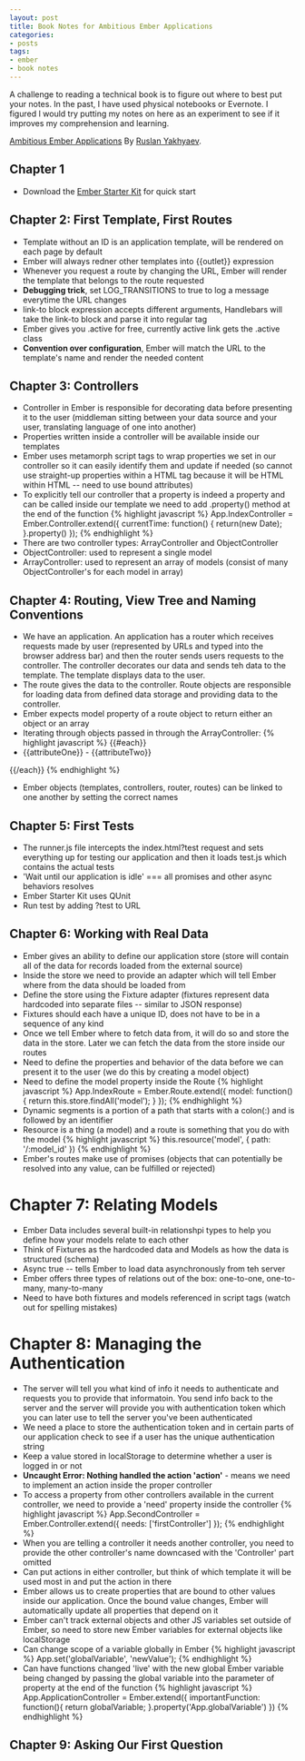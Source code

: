 ```yaml
---
layout: post
title: Book Notes for Ambitious Ember Applications
categories:
- posts
tags:
- ember
- book notes
---
```


A challenge to reading a technical book is to figure out where to best put your notes. In the past, I have used physical notebooks or Evernote. I figured I would try putting my notes on here as an experiment to see if it improves my comprehension and learning.

[Ambitious Ember Applications](https://leanpub.com/emberjs_applications) By [Ruslan Yakhyaev](https://twitter.com/ryakh).

Chapter 1
---
- Download the [Ember Starter Kit](http://www.emberjs.com) for quick start

Chapter 2: First Template, First Routes
---
- Template without an ID is an application template, will be rendered on each page by default
- Ember will always redner other templates into {{outlet}} expression
- Whenever you request a route by changing the URL, Ember will render the template that belongs to the route requested
- **Debugging trick**, set LOG_TRANSITIONS to true to log a message everytime the URL changes
- link-to block expression accepts different arguments, Handlebars will take the link-to block and parse it into regular <a></a> tag
- Ember gives you .active for free, currently active link gets the .active class
- **Convention over configuration**, Ember will match the URL to the template's name and render the needed content


Chapter 3: Controllers
---
- Controller in Ember is responsible for decorating data before presenting it to the user
 (middleman sitting between your data source and your user, translating language of one into another)
 - Properties written inside a controller will be available inside our templates
 - Ember uses metamorph script tags to wrap properties we set in our controller so it can easily identify them and update if needed (so cannot use straight-up properties within a HTML tag because it will be HTML within HTML -- need to use bound attributes)
 - To explicitly tell our controller that a property is indeed a property and can be called inside our template we need to add .property() method at the end of the function
{% highlight javascript %}
App.IndexController = Ember.Controller.extend({
  currentTime: function() {
    return(new Date);
  }.property()
});
{% endhighlight %}
- There are two controller types: ArrayController and ObjectController
- ObjectController: used to represent a single model
- ArrayController: used to represent an array of models (consist of many ObjectController's for each model in array)

Chapter 4: Routing, View Tree and Naming Conventions
---
- We have an application. An application has a router which receives requests made by user (represented by URLs and typed into the browser address bar) and then the router sends users requests to the controller. The controller decorates our data and sends teh data to the template. The template displays data to the user.
- The route gives the data to the controller. Route objects are responsible for loading data from defined data storage and providing data to the controller.
- Ember expects model property of a route object to return either an object or an array
- Iterating through objects passed in through the ArrayController:
{% highlight javascript %}
{{#each}}
  <li>{{attributeOne}} - {{attributeTwo}}</li>
{{/each}}
{% endhighlight %}
- Ember objects (templates, controllers, router, routes) can be linked to one another by setting the correct names

Chapter 5: First Tests
---
- The runner.js file intercepts the index.html?test request and sets everything up for testing our application and then it loads test.js which contains the actual tests
- 'Wait until our application is idle' === all promises and other async behaviors resolves
- Ember Starter Kit uses QUnit
- Run test by adding ?test to URL

Chapter 6: Working with Real Data
---
- Ember gives an ability to define our application store (store will contain all of the data for records loaded from the external source)
- Inside the store we need to provide an adapter which will tell Ember where from the data should be loaded from
- Define the store using the Fixture adapter (fixtures represent data hardcoded into separate files -- similar to JSON response)
- Fixtures should each have a unique ID, does not have to be in a sequence of any kind
- Once we tell Ember where to fetch data from, it will do so and store the data in the store. Later we can fetch the data from the store inside our routes
- Need to define the properties and behavior of the data before we can present it to the user (we do this by creating a model object)
- Need to define the model property inside the Route
{% highlight javascript %}
App.IndexRoute = Ember.Route.extend({
  model: function() {
    return this.store.findAll('model');
  }
});
{% endhighlight %}
- Dynamic segments is a portion of a path that starts with a colon(:) and is followed by an identifier
- Resource is a thing (a model) and a route is something that you do with the model
{% highlight javascript %}
this.resource('model', { path: '/:model_id' })
{% endhighlight %}
- Ember's routes make use of promises (objects that can potentially be resolved into any value, can be fulfilled or rejected)

Chapter 7: Relating Models
===
- Ember Data includes several built-in relationshpi types to help you define how your models relate to each other
- Think of Fixtures as the hardcoded data and Models as how the data is structured (schema)
- Async true -- tells Ember to load data asynchronously from teh server
- Ember offers three types of relations out of the box: one-to-one, one-to-many, many-to-many
- Need to have both fixtures and models referenced in script tags (watch out for spelling mistakes)

Chapter 8: Managing the Authentication
===
- The server will tell you what kind of info it needs to authenticate and requests you to provide that informatoin. You send info back to the server and the server will provide you with authentication token which you can later use to tell the server you've been authenticated
- We need a place to store the authentication token and in certain parts of our application check to see if a user has the unique authentication string
- Keep a value stored in localStorage to determine whether a user is logged in or not
- **Uncaught Error: Nothing handled the action 'action'** - means we need to implement an action inside the proper controller
- To access a property from other controllers available in the current controller, we need to provide a 'need' property inside the controller
{% highlight javascript %}
App.SecondController = Ember.Controller.extend({
  needs: ['firstController']
});
{% endhighlight %}
- When you are telling a controller it needs another controller, you need to provide the other controller's name downcased with the 'Controller' part omitted
- Can put actions in either controller, but think of which template it will be used most in and put the action in there
- Ember allows us to create properties that are bound to other values inside our application. Once the bound value changes, Ember will automatically update all properties that depend on it
- Ember can't track external objects and other JS variables set outside of Ember, so need to store new Ember variables for external objects like localStorage
- Can change scope of a variable globally in Ember
{% highlight javascript %}
App.set('globalVariable', 'newValue');
{% endhighlight %}
- Can have functions changed 'live' with the new global Ember variable being changed by passing the global variable into the parameter of property at the end of the function
{% highlight javascript %}
App.ApplicationController = Ember.extend({
  importantFunction: function(){
    return globalVariable;
  }.property('App.globalVariable')
})
{% endhighlight %}

Chapter 9: Asking Our First Question
---
